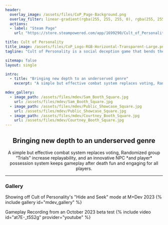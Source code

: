```yaml
---
header:
  overlay_image: /assets/files/CoP_Page-Background.png
  overlay_filter: linear-gradient(rgba(255, 255, 255, 0), rgba(255, 255, 255, 0), rgba(232, 213, 183,1))
  actions:
  - label: "Steam Page"
    url: "https://store.steampowered.com/app/1699290/Cult_of_Personality/"

title: Cult of Personality
title_image: /assets/files/CoP_Logo-RGB-Horizontal-Transparent-Large.png
tagline: "Cult of Personality is a social deception game that bends the rules of what players can see, do, and hear... In life, **and DEATH**"

sitemap: false
layout: single

intro:
  - title: "Bringing new depth to an underserved genre"
    excerpt: "A simple but effective combat system replaces voting, Randomized group “Trials” increase replayability, and an innovative NPC *and player* possession system keeps gameplay after death fun and engaging for all players."

mdev_gallery:
  - image_path: /assets/files/mdev/Sam_Booth_Square.jpg
    url: /assets/files/mdev/Sam_Booth_Square.jpg
  - image_path: /assets/files/mdev/Public_Showcase_Square.jpg
    url: /assets/files/mdev/Public_Showcase_Square.jpg
  - image_path: /assets/files/mdev/Courtney_Booth_Square.jpg
    url: /assets/files/mdev/Courtney_Booth_Square.jpg
---
```

<center>
<h2>Bringing new depth to an underserved genre</h2>
A simple but effective combat system replaces voting, Randomized group “Trials” increase replayability, and an innovative NPC *and player* possession system keeps gameplay after death fun and engaging for all players.
</center>
<hr class="rounded">

<h3>Gallery</h3>
Showing off Cult of Personality's "Hide and Seek" mode at M+Dev 2023
{% include gallery id="mdev_gallery" %}

Gameplay Recording from an October 2023 beta test
{% include video id="at7E-_t5S2g" provider="youtube" %}